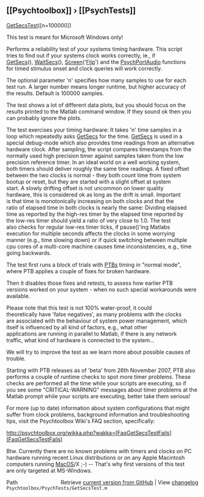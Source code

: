 ## [[Psychtoolbox]] &#8250; [[PsychTests]]

[GetSecsTest](GetSecsTest)([n=100000])  
  
This test is meant for Microsoft Windows only!  
  
Performs a reliability test of your systems timing hardware. This script  
tries to find out if your systems clock works correctly, ie., if  
[GetSecs](GetSecs)(), [WaitSecs](WaitSecs)(), [Screen](Screen)('[Flip](Flip)') and the [PsychPortAudio](PsychPortAudio) functions  
for timed stimulus onset and clock queries will work correctly.  
  
The optional parameter 'n' specifies how many samples to use for each  
test run. A larger number means longer runtime, but higher accuracy of  
the results. Default is 100000 samples.  
  
The test shows a lot of different data plots, but you should focus on the  
results printed to the Matlab command window. If they sound ok then you  
can probably ignore the plots.  
  
The test exercises your timing hardware: It takes 'n' time samples in a  
loop which repeatedly asks [GetSecs](GetSecs) for the time. [GetSecs](GetSecs) is used in a  
special debug-mode which also provides time readings from an alternative  
hardware clock. After sampling, the script compares timestamps from the  
normally used high precision timer against samples taken from the low  
precision reference timer. In an ideal world on a well working system,  
both timers should deliver roughly the same time readings. A fixed offset  
between the two clocks is normal - they both count time from system  
bootup or reset, but they are started with a slight offset at system  
start. A slowly drifting offset is not uncommon on lower quality  
hardware, this is considered ok as long as the drift is small. Important  
is that time is monotonically increasing on both clocks and that the  
ratio of elapsed time in both clocks is nearly the same: Dividing elapsed  
time as reported by the high-res timer by the elapsed time reported by  
the low-res timer should yield a ratio of very close to 1.0. The test  
also checks for regular low-res timer ticks, if pause()'ing Matlabs  
execution for multiple seconds affects the clocks in some worrying  
manner (e.g., time slowing down) or if quick switching between multiple  
cpu cores of a multi-core machine causes time inconsistencies, e.g., time  
going backwards.  
  
The test first runs a block of trials with [PTBs](PTBs) timing in "normal mode",  
where PTB applies a couple of fixes for broken hardware.  
  
Then it disables those fixes and retests, to assess how earlier PTB  
versions worked on your system - when no such special workarounds were  
available.  
  
Please note that this test is not 100% water-proof, it could  
theoretically have 'false negatives', as many problems with the clocks  
are associated with the behaviour of system power management, which  
itself is influenced by all kind of factors, e.g., what other  
applications are running in parallel to Matlab, if there is any network  
traffic, what kind of hardware is connected to the system...  
  
We will try to improve the test as we learn more about possible causes of  
trouble.  
  
Starting with PTB releases as of 'beta' from 26th November 2007, PTB also  
performs a couple of runtime checks to spot more timer problems. These  
checks are performed all the time while your scripts are executing, so if  
you see some "CRITICAL-WARNING" messages about timer problems at the  
Matlab prompt while your scripts are executing, better take them serious!  
  
For more (up to date) information about system configurations that might  
suffer from clock problems, background information and troubleshooting  
tips, visit the Psychtoolbox Wiki's FAQ section, specifically:  
  
http://psychtoolbox.org/wikka.php?wakka=[FaqGetSecsTestFails](FaqGetSecsTestFails)  
  
Btw. Currently there are no known problems with timers and clocks on PC  
hardware running recent Linux distributions or on any Apple Macintosh  
computers running [MacOS](MacOS)/X ;-)  -- That's why first versions of this test  
are only targeted at MS-Windows.  




<div class="code_header" style="text-align:right;">
  <span style="float:left;">Path&nbsp;&nbsp;</span> <span class="counter">Retrieve <a href=
  "https://raw.github.com/Psychtoolbox-3/Psychtoolbox-3/beta/Psychtoolbox/PsychTests/GetSecsTest.m">current version from GitHub</a> | View <a href=
  "https://github.com/Psychtoolbox-3/Psychtoolbox-3/commits/beta/Psychtoolbox/PsychTests/GetSecsTest.m">changelog</a></span>
</div>
<div class="code">
  <code>Psychtoolbox/PsychTests/GetSecsTest.m</code>
</div>


